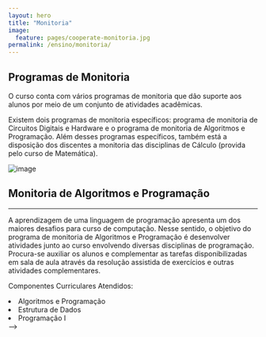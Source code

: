 ```yaml
---
layout: hero
title: "Monitoria"
image:
  feature: pages/cooperate-monitoria.jpg
permalink: /ensino/monitoria/
---
```


<section class="fdb-block">
  <div class="container">
    <div class="row align-items-center pt-2 pt-lg-5">
      <div class="col-12 col-md-8 col-lg-7">
        <h2>Programas de Monitoria</h2>
        <p class="lead">O curso conta com vários programas de monitoria que dão suporte aos alunos por meio de um conjunto de atividades acadêmicas.</p>
        <p>Existem dois programas de monitoria específicos: programa de monitoria de Circuitos Digitais e Hardware e o programa de monitoria de Algoritmos e Programação. Além desses programas específicos, também está a disposição dos discentes a monitoria das disciplinas de Cálculo (provida pelo curso de Matemática).</p>
      </div>
      <div class="col-8 col-md-4 m-auto m-md-0 ml-md-auto pt-5">
        <p><img alt="image" class="img-fluid" src="../../images/illustrations/teaching.svg"></p>
      </div>
    </div>
  </div>
</section>

<section class="mt-2 mb-5">
  <div class="container">
    <div class="row justify-content-center">
      <div class="col-12 text-left">
        <h2>Monitoria de Algoritmos e Programação</h2>
        <hr/>
        <p>
            A aprendizagem de uma linguagem de programação apresenta um dos maiores 
            desafios para curso de computação. Nesse sentido, o objetivo do programa 
            de monitoria de Algoritmos e Programação é desenvolver atividades junto 
            ao curso envolvendo diversas disciplinas de programação. Procura-se
            auxiliar os alunos e complementar as tarefas disponibilizadas em sala
            de aula através da resolução assistida de exercícios e outras atividades complementares.
        </p>
        <p>Componentes Curriculares Atendidos:</p>
        <li>Algoritmos e Programação</li>
        <li>Estrutura de Dados</li>
        <li>Programação I</li>
<!--         <div class="card mt-5">
            <div class="card-header">
                <h4>Contatos e Locais de Atendimento</h4>
            </div>
            <div class="card-body">
                <div class="row text-left">
                    <div class="col-12"> -->
<!--                         <p>
                            <b>Prof.</b> Andressa Sebben - asebben@uffs.edu.br
                          
                        </p>
                        <p>
                            <b>Monitor:</b> Fabrício Romani - fabricioz.1.2@hotmail.com
                            <span class="badge bg-indigo-500">
                                <a
                                    href="https://discord.gg/knABxNp"
                                    class="text-indigo-50 hover:text-indigo-50"
                                >
                                    discord
                                </a>
                            </span>
                        </p>
                        <p>
                            <b>Monitor:</b> Pedro
                            <span class="badge bg-indigo-500">
                                <a
                                    href="https://discord.gg/knABxNp"
                                    class="text-indigo-50 hover:text-indigo-50"
                                >
                                    discord
                                </a>
                            </span>
                        </p>
                        <p>
                            <b>Monitor:</b> Ryan
                            <span class="badge bg-indigo-500">
                                <a
                                    href="https://discord.gg/knABxNp"
                                    class="text-indigo-50 hover:text-indigo-50"
                                >
                                    discord
                                </a>
                            </span>
                        </p>
                     <p>
                            <b>Monitor:</b> Daniel
                            <span class="badge bg-indigo-500">
                                <a
                                    href="https://discord.gg/knABxNp"
                                    class="text-indigo-50 hover:text-indigo-50"
                                >
                                    discord
                                </a>
                            </span>
                        </p> 
                    </div>
                </div> 
            </div> 
        </div>
      </div>
    </div>
  </div>
</section>-->

<!-- <h3>Horários de atendimento 2021/1</h3>

{:.table}
|  **Matutino** |  Segunda-Feira             |   Terça-Feira  | Quarta-Feira   | Quinta-Feira   |   Sexta-Feira  |
|:-------------:|:--------------------------:|:--------------:|:--------------:|:------------:  |:--------------:|
| 07:30 - 10:20 |                            |                |                |Daniel          |Daniel          |
| 10:20 - 12:00 |                            |                |                |Daniel          |Daniel          |
|**Vespertino** |       -                    |       -        |       -        |       -        |        -       |
| 13:30 - 16:00 |Fabricio (presencial - 402B)|Fabricio        |Fabricio        |Fabrício/Daniel |Daniel          |
| 16:00 - 18:00 |Fabricio (presencial - 402B)|Fabricio        |Fabrício        |                |Daniel          |
| **Noturno**   |     -                      |        -       |       -        |       -        |       -        |
| 19:10 - 21:00 |Pedro/Ryan                  |Pedro/Ryan      |Ryan            |Pedro / Ryan    |Pedro           |
| 21:00 - 22:30 |Pedro/Ryan                  |Pedro/Ryan      |Pedro/Ryan      |Pedro           |Pedro           |

 -->
<!-- <section class="mt-4 mb-4">
  <div class="container">
    <div class="row justify-content-center">
      <div class="col-12 text-left">
        <h2>Monitoria de Circuitos Digitais e Hardware</h2>
        <div class="alert text-danger border-danger" role="alert">
            <b>Importante:</b> Infelizmente, neste semestre não houveram candidatos à monitores, e por tanto não há monitoria para esta modalidade
        </div>
        <hr/>
        <p>
            O projeto de monitoria de hardware visa contribuir para o desempenho dos discentes nos componentes curriculares ligados à area de sistemas eletrônicos. A evolução tecnológica da area é rápida, portantando são necessárias ferramentas para acompanhar essa evolução, e a monitoria é uma delas.
        </p>
        <p>Componentes Curriculares Atendidos:</p>
        <li>Circuitos Digitais</li>
        <li>Sistemas Digitais</li>
        <li>Organização de Computadores</li>
        <div class="card mt-4">
            <div class="card-header">
                <h4>Contatos e Locais de Atendimento</h4>
            </div>
            <div class="card-body">
                <div class="row text-left">
                    <div class="col-12">
                        <p>
                            <b>Prof.</b> Luciano L. Caimi - lcaimi@uffs.edu.br
                           
                        </p>
                    </div>
                </div> 
            </div> 
        </div>
      </div>
    </div>
  </div>
</section> -->

<!-- <h3>Horários de atendimento 2021/1</h3> -->


<!-- <section class="mt-4 mb-4">
  <div class="container">
    <div class="row justify-content-center">
      <div class="col-12 text-left">
        <h2>Monitoria de Cálculo</h2>
        <hr/>
        <p>
            A monitoria de cálculo tem como objetivo auxiliar aqueles alunos que sentem dificuldade no raciocínio matemático, por ser uma área que geralmente apresenta maiores desafios. 
             O programa tem a modalidade online, onde o aluno pode enviar suas duvidas para o monitor atráves das redes sociais e ter um atendimento mais rápido. 
        </p>
        <p>Componentes Curriculares Atendidos:</p>
<!--         <li>Cáculo A</li>
        <li>Cáculo B</li>
        <li>Cáculo C</li>
        <li>Cáculo I</li>
        <li>Cáculo II</li>
        <div class="card mt-4">
            <div class="card-header">
                <h4>Contatos e Locais de Atendimento</h4>
            </div>
            <div class="card-body">
                <div class="row text-left">
                    <div class="col-12">
                        <p>
                            <b>Prof.</b> Milton Kist - milton.kist@uffs.edu.br
                        </p>
                        <p>
                            <b>Monitor:</b> Marcos Vinícius Farfus Cavalli - marcos.farfus@gmail.com - (49) 9 9172-5393
                        </p>
                    </div>
                </div> 
            </div> 
        </div>
      </div>
    </div>
  </div>
</section> -->

<!-- <h3>Horários de atendimento 2021/1</h3> --> -->

<!-- {:.table}
|  **Matutino** |  Segunda-Feira |   Terça-Feira  | Quarta-Feira | Quinta-Feira |   Sexta-Feira  |
|:-------------:|:--------------:|:--------------:|:------------:|:------------:|:--------------:|
| 10:10 - 11:00 | Monitoria      | Monitoria      | -            |  -           | -              |
| 11:00 - 11:50 | Monitoria      | Monitoria      | -            |  -           | -              |
|**Vespertino** |                |                |              |              |                |
| 13:30 - 14:20 | -              | -              | Monitoria    | Monitoria    | -              |
| 14:20 - 15:10 | -              | -              | Monitoria    | Monitoria    | -              |
| 15:10 - 16:00 | -              | -              |  -           |  -           | -              |
| 16:20 - 17:10 | -              | -              |  -           |  -           | -              |
| 17:10 - 18:00 | -              | -              | -            |  -           | -              |
| **Noturno**   |                |                |              |              |                |
| 18:00 - 19:00 | Monitoria      | -              | Monitoria    | Monitoria    | -              |
| 19:00 - 19:50 | Monitoria      | -              | Monitoria    | Monitoria    | -              | -->

